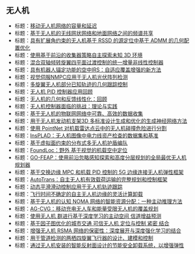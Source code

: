 ## 无人机

- 标题：[移动无人机网络的容量和延迟](https://arxiv.org/abs/2311.15017)
- 标题：[基于无人机的无线网状网络和地面网络之间的频谱共享](https://arxiv.org/abs/2311.15005)
- 标题：[具有扩展角约束的无人机基于 RSSD 的源定位中基于 ADMM 的几何配置优化](https://arxiv.org/abs/2311.14264)
- 标题：[使用基于前沿的收集器策略自主探索未知 3D 环境](https://arxiv.org/abs/2311.12408)
- 标题：[混合双轴倾转旋翼四平面过渡控制的统一增量非线性控制器](https://arxiv.org/abs/2311.09185)
- 标题：[具有机器人锚定功能的空中IRS：自适应覆盖增强的新方法](https://arxiv.org/abs/2311.08876)
- 标题：[视觉伺服NMPC应用于无人机光伏阵列检测](https://arxiv.org/abs/2311.08019)
- 标题：[多旋翼无人机部分已知轨迹的几何跟踪控制](https://arxiv.org/abs/2311.07331)
- 标题：[无人机 PID 控制器应用回顾](https://arxiv.org/abs/2311.06809)
- 标题：[无人机的几何和反馈线性化：回顾](https://arxiv.org/abs/2311.06784)
- 标题：[无人机控制器面临的挑战：理论与实践](https://arxiv.org/abs/2311.06774)
- 标题：[基于无人机的物联网网络中可靠、高效的数据收集](https://arxiv.org/abs/2311.05303)
- 标题：[用于无人机发动机支架3D 多标准设计生成和优化的生成神经网络方法](https://arxiv.org/abs/2311.03414)
- 标题：[使用 PointNet 对机载雷达点云中的无人机碰撞危险进行分割](https://arxiv.org/abs/2311.03221)
- 标题：[InsPLAD：无人机图像中电力线资产检查的数据集和基准](https://arxiv.org/abs/2311.01619)
- 标题：[基于虚拟面约束的分布式多无人机护盾编队](https://arxiv.org/abs/2310.19681)
- 标题：[FoundLoc：野外 基于视觉的机载空中定位](https://arxiv.org/abs/2310.16299)
- 标题：[GO-FEAP：使用前沿忽略感知探索和高度分层规划的全局最优无人机规划器](https://arxiv.org/abs/2310.15931)
- 标题：[基于交换边缘 MPC 和机载 PID 控制的 5G 边缘连接无人机弹性框架](https://arxiv.org/abs/2310.15849)
- 标题：[AutoTrans：自主无人机有效载荷运输的完整规划和控制框架](https://arxiv.org/abs/2310.15050)
- 标题：[动态平滑滑动控制应用于无人机轨迹跟踪](https://arxiv.org/abs/2310.14128)
- 标题：[飞行时间不确定的自主无人机边缘的灵活计算卸载](https://arxiv.org/abs/2310.11895)
- 标题：[基于无人机的认知 NOMA 网络的智能资源分配：一种主动推理方法](https://arxiv.org/abs/2310.11070)
- 标题：[AG-CVG：移动充电无人车和能量受限无人机的覆盖规划](https://arxiv.org/abs/2310.07621)
- 标题：[使用无人机 群进行基于深度学习的主动空间 信道增益预测](https://arxiv.org/abs/2310.04547)
- 标题：[基于因子图优化的城市交通 可信无人机 定位与控制 紧密 结合](https://arxiv.org/abs/2310.02542)
- 标题：[增强无人机 RSMA 网络的保密性：深度展开与深度强化学习的结合](https://arxiv.org/abs/2310.01437)
- 标题：[用于管道检测的两栖四旋翼飞行器的设计、建模和控制](https://arxiv.org/abs/2310.01160)
- 标题：[通过无人机安装的智能反射面设计的节能安全卸载系统，以增强弹性](https://arxiv.org/abs/2309.17008)